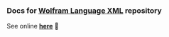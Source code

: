 ### Docs for [Wolfram Language XML](https://github.com/JerryI/wl-wlx) repository
See online [__here__](https://jerryi.github.io/wlx-docs/) 💫